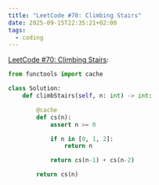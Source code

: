 ```yaml
---
title: "LeetCode #70: Climbing Stairs"
date: 2025-09-15T22:35:21+02:00
tags:
  - coding
---
```


[LeetCode #70: Climbing Stairs](https://leetcode.com/problems/climbing-stairs/):

```python
from functools import cache

class Solution:
    def climbStairs(self, n: int) -> int:

        @cache
        def cs(n):
            assert n >= 0

            if n in [0, 1, 2]:
                return n

            return cs(n-1) + cs(n-2)

        return cs(n)
```
